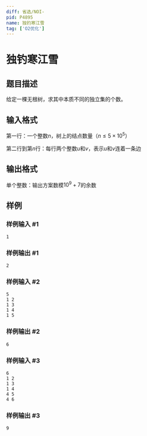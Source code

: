 ```yaml
---
diff: 省选/NOI-
pid: P4895
name: 独钓寒江雪
tag: ['O2优化']
---
```

# 独钓寒江雪
## 题目描述

给定一棵无根树，求其中本质不同的独立集的个数。
## 输入格式

第一行：一个整数$n$，树上的结点数量（$n \leq 5\times 10^5$）

第二行到第$n$行：每行两个整数$u$和$v$，表示$u$和$v$连着一条边
## 输出格式

单个整数：输出方案数模$10^9+7$的余数
## 样例

### 样例输入 #1
```
1

```
### 样例输出 #1
```
2
```
### 样例输入 #2
```
5
1 2
1 3
1 4
1 5
```
### 样例输出 #2
```
6
```
### 样例输入 #3
```
6
1 2
1 3
1 4
4 5
4 6
```
### 样例输出 #3
```
9
```
